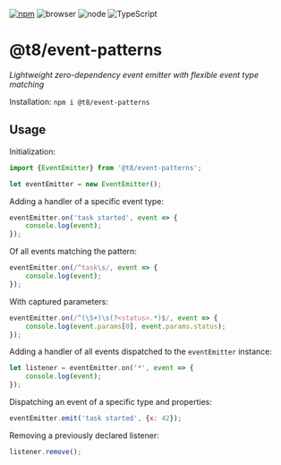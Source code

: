 [![npm](https://img.shields.io/npm/v/@t8/event-patterns?labelColor=royalblue&color=royalblue&style=flat-square)](https://www.npmjs.com/package/@t8/event-patterns) ![browser](https://img.shields.io/badge/browser-✓-345?labelColor=345&color=345&style=flat-square) ![node](https://img.shields.io/badge/node-✓-345?labelColor=345&color=345&style=flat-square) ![TypeScript](https://img.shields.io/badge/TypeScript-✓-345?labelColor=345&color=345&style=flat-square)

# @t8/event-patterns

*Lightweight zero-dependency event emitter with flexible event type matching*

Installation: `npm i @t8/event-patterns`

## Usage

Initialization:

```js
import {EventEmitter} from '@t8/event-patterns';

let eventEmitter = new EventEmitter();
```

Adding a handler of a specific event type:

```js
eventEmitter.on('task started', event => {
    console.log(event);
});
```

Of all events matching the pattern:

```js
eventEmitter.on(/^task\s/, event => {
    console.log(event);
});
```

With captured parameters:

```js
eventEmitter.on(/^(\S+)\s(?<status>.*)$/, event => {
    console.log(event.params[0], event.params.status);
});
```

Adding a handler of all events dispatched to the `eventEmitter` instance:

```js
let listener = eventEmitter.on('*', event => {
    console.log(event);
});
```

Dispatching an event of a specific type and properties:

```js
eventEmitter.emit('task started', {x: 42});
```

Removing a previously declared listener:

```js
listener.remove();
```
